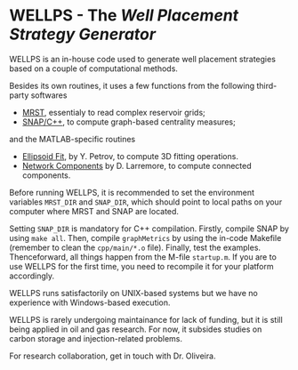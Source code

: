 # WELLPS - The _Well Placement Strategy Generator_

WELLPS is an in-house code used to generate well placement strategies
based on a couple of computational methods. 

Besides its own routines, it uses a few functions from the following 
third-party softwares

- [MRST](http://mrst.no), essentialy to read complex reservoir grids;
- [SNAP/C++](http://snap.stanford.edu), to compute graph-based centrality measures;

and the MATLAB-specific routines

- [Ellipsoid Fit](https://www.mathworks.com/matlabcentral/fileexchange/24693-ellipsoid-fit), by Y. Petrov, to compute 3D fitting operations.
- [Network Components](https://www.mathworks.com/matlabcentral/fileexchange/42040-find-network-components) by D. Larremore, to compute connected components.

Before running WELLPS, it is recommended to set the environment variables
`MRST_DIR` and `SNAP_DIR`, which should point to local paths on your computer
where MRST and SNAP are located. 

Setting `SNAP_DIR` is mandatory for C++ compilation. Firstly, compile SNAP by using `make all`.
Then, compile `graphMetrics` by using the in-code Makefile (remember to clean the `cpp/main/*.o` file). 
Finally, test the examples. Thenceforward, all things happen from the M-file `startup.m`.
If you are to use WELLPS for the first time, you need to recompile it for your platform accordingly.

WELLPS runs satisfactorily on UNIX-based systems but we have no experience with Windows-based execution.

WELLPS is rarely undergoing maintainance for lack of funding, but it is still 
being applied in oil and gas research. For now, it subsides studies on 
carbon storage and injection-related problems.

For research collaboration, get in touch with Dr. Oliveira.